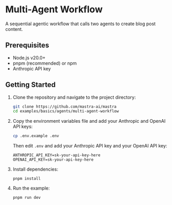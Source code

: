 # Multi-Agent Workflow

A sequential agentic workflow that calls two agents to create blog post content.

## Prerequisites

- Node.js v20.0+
- pnpm (recommended) or npm
- Anthropic API key

## Getting Started

1. Clone the repository and navigate to the project directory:

   ```bash
   git clone https://github.com/mastra-ai/mastra
   cd examples/basics/agents/multi-agent-workflow
   ```

2. Copy the environment variables file and add your Anthropic and OpenAI API keys:

   ```bash
   cp .env.example .env
   ```

   Then edit `.env` and add your Anthropic API key and your OpenAI API key:

   ```env
   ANTHROPIC_API_KEY=sk-your-api-key-here
   OPENAI_API_KEY=sk-your-api-key-here
   ```

3. Install dependencies:

   ```
   pnpm install
   ```

4. Run the example:

   ```bash
   pnpm run dev
   ```
